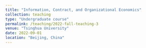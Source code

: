 ```yaml
---
title: "Information, Contract, and Organizational Economics"
collection: teaching
type: "Undergraduate course"
permalink: /teaching/2022-fall-teaching-3
venue: "Tsinghua University"
date: 2022-09-01
location: "Beijing, China"
---
```

